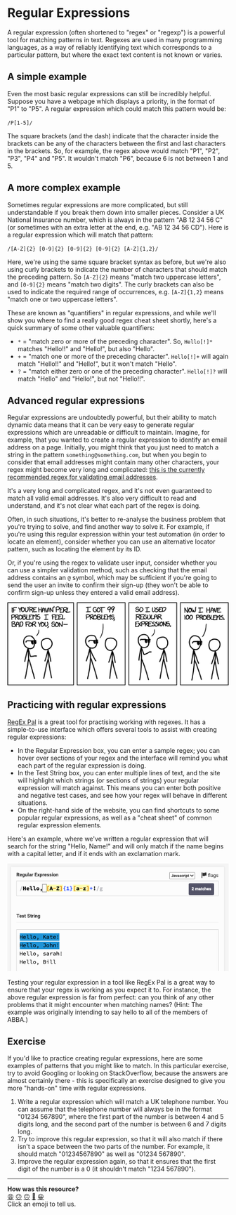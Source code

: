 # Regular Expressions

A regular expression (often shortened to "regex" or "regexp") is a powerful 
tool for matching patterns in text. Regexes are used in many programming 
languages, as a way of reliably identifying text which corresponds to a 
particular pattern, but where the exact text content is not known or 
varies.

## A simple example

Even the most basic regular expressions can still be incredibly helpful. 
Suppose you have a webpage which displays a priority, in the format of "P1" 
to "P5". A regular expression which could match this pattern would be:

`/P[1-5]/`

The square brackets (and the dash) indicate that the character inside the
brackets can be any of the characters between the first and last characters
in the brackets. So, for example, the regex above would match "P1", "P2", 
"P3", "P4" and "P5". It wouldn't match "P6", because 6 is not between 1 and 5.

## A more complex example

Sometimes regular expressions are more complicated, but still understandable 
if you break them down into smaller pieces. Consider a UK National Insurance 
number, which is always in the pattern "AB 12 34 56 C" (or sometimes with an 
extra letter at the end, e.g. "AB 12 34 56 CD"). Here is a regular expression 
which will match that pattern:

`/[A-Z]{2} [0-9]{2} [0-9]{2} [0-9]{2} [A-Z]{1,2}/`

Here, we're using the same square bracket syntax as before, but we're also
using curly brackets to indicate the number of characters that should match
the preceding pattern. So `[A-Z]{2}` means "match two uppercase letters", and
`[0-9]{2}` means "match two digits". The curly brackets can also be used to
indicate the required range of occurrences, e.g. `[A-Z]{1,2}` means "match 
one or two uppercase letters".

These are known as "quantifiers" in regular expressions, and while we'll show 
you where to find a really good regex cheat sheet shortly, here's a quick 
summary of some other valuable quantifiers:

* `*` = "match zero or more of the preceding character". So, `Hello[!]*` 
matches "Hello!!" and "Hello!", but also "Hello".
* `+` = "match one or more of the preceding character". `Hello[!]+` will again 
match "Hello!!" and "Hello!", but it won't match "Hello".
* `?` = "match either zero or one of the preceding character". `Hello[!]?` 
will match "Hello" and "Hello!", but not "Hello!!".

## Advanced regular expressions

Regular expressions are undoubtedly powerful, but their ability to match 
dynamic data means that it can be very easy to generate regular expressions 
which are unreadable or difficult to maintain. Imagine, for example, that you 
wanted to create a regular expression to identify an email address on a page. 
Initially, you might think that you just need to match a string in the pattern 
`something@something.com`, but when you begin to consider that email addresses 
might contain many other characters, your regex might become very long and 
complicated: [this is the currently recommended regex for validating 
email addresses](https://emailregex.com/).

It's a very long and complicated regex, and it's not even guaranteed to
match all valid email addresses. It's also very difficult to read and
understand, and it's not clear what each part of the regex is doing.

Often, in such situations, it's better to re-analyse the business problem that 
you're trying to solve, and find another way to solve it. For example, if 
you're using this regular expression within your test automation (in order to 
locate an element), consider whether you can use an alternative locator
pattern, such as locating the element by its ID. 

Or, if you're using the regex to validate user input, consider whether you can 
use a simpler validation method, such as checking that the email address 
contains an `@` symbol, which may be sufficient if you're going to send the 
user an invite to confirm their sign-up (they won't be able to confirm sign-up 
unless they entered a valid email address). 

![xkcd: Perl Problems](../resources/xkcd.png)

## Practicing with regular expressions

[RegEx Pal](https://www.regexpal.com/) is a great tool for practising working 
with regexes. It has a simple-to-use interface which offers several tools to 
assist with creating regular expressions:

* In the Regular Expression box, you can enter a sample regex; you can hover 
over sections of your regex and the interface will remind you what each part
of the regular expression is doing.
* In the Test String box, you can enter multiple lines of text, and the site 
will highlight which strings (or sections of strings) your regular expression 
will match against. This means you can enter both positive and negative test
cases, and see how your regex will behave in different situations.
* On the right-hand side of the website, you can find shortcuts to some 
popular regular expressions, as well as a "cheat sheet" of common regular 
expression elements.

Here's an example, where we've written a regular expression that will search 
for the string "Hello, Name!" and will only match if the name begins with a 
capital letter, and if it ends with an exclamation mark.

![RegEx Pal example](../resources/regexpal.png)

Testing your regular expression in a tool like RegEx Pal is a great way to 
ensure that your regex is working as you expect it to. For instance, the above 
regular expression is far from perfect: can you think of any other problems 
that it might encounter when matching names? (Hint: The example was originally 
intending to say hello to all of the members of ABBA.)

## Exercise

If you'd like to practice creating regular expressions, here are some examples 
of patterns that you might like to match. In this particular exercise, try to 
avoid Googling or looking on StackOverflow, because the answers are almost 
certainly there - this is specifically an exercise designed to give you more 
"hands-on" time with regular expressions.

1. Write a regular expression which will match a UK telephone number. You can
assume that the telephone number will always be in the format "01234 567890",
where the first part of the number is between 4 and 5 digits long, and the
second part of the number is between 6 and 7 digits long.
2. Try to improve this regular expression, so that it will also match if there 
isn't a space between the two parts of the number. For example, it should
match "01234567890" as well as "01234 567890".
3. Improve the regular expression again, so that it ensures that the first 
digit of the number is a 0 (it shouldn't match "1234 567890").

<!-- BEGIN GENERATED SECTION DO NOT EDIT -->

---

**How was this resource?**  
[😫](https://airtable.com/shrUJ3t7KLMqVRFKR?prefill_Repository=makersacademy%2Fjava-fundamentals-with-intellij&prefill_File=playwright%2Fpills%2Fregular_expressions.md&prefill_Sentiment=😫) [😕](https://airtable.com/shrUJ3t7KLMqVRFKR?prefill_Repository=makersacademy%2Fjava-fundamentals-with-intellij&prefill_File=playwright%2Fpills%2Fregular_expressions.md&prefill_Sentiment=😕) [😐](https://airtable.com/shrUJ3t7KLMqVRFKR?prefill_Repository=makersacademy%2Fjava-fundamentals-with-intellij&prefill_File=playwright%2Fpills%2Fregular_expressions.md&prefill_Sentiment=😐) [🙂](https://airtable.com/shrUJ3t7KLMqVRFKR?prefill_Repository=makersacademy%2Fjava-fundamentals-with-intellij&prefill_File=playwright%2Fpills%2Fregular_expressions.md&prefill_Sentiment=🙂) [😀](https://airtable.com/shrUJ3t7KLMqVRFKR?prefill_Repository=makersacademy%2Fjava-fundamentals-with-intellij&prefill_File=playwright%2Fpills%2Fregular_expressions.md&prefill_Sentiment=😀)  
Click an emoji to tell us.

<!-- END GENERATED SECTION DO NOT EDIT -->
